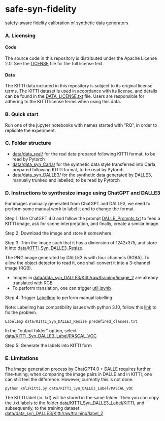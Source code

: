 # safe-syn-fidelity
safety-aware fidelity calibration of synthetic data generators

### A. Licensing

#### Code
The source code in this repository is distributed under the Apache License 2.0. See the [LICENSE](./LICENSE) file for the full license text.

#### Data
The KITTI data included in this repository is subject to its original license terms. The KITTI dataset is used in accordance with its license, and details can be found in the [DATA_LICENSE.txt](./DATA_LICENSE.txt) file. Users are responsible for adhering to the KITTI license terms when using this data.

### B. Quick start

Run one of the jupyter notebooks with names started with "RQ", in order to replicate the experiment. 

### C. Folder structure

* [data/data_real/](data/data_real/) for the real data prepared following KITTI format, to be read by Pytorch
* [data/data_syn_Carla/](data/data_syn_Carla/) for the synthetic data style transferred into Carla, prepared following KITTI format, to be read by Pytorch
* [data/data_syn_DALLE3/](data/data_syn_DALLE3/) for the synthetic data generated by DALLE3, manually trunked and labelled, to be read by Pytorch

### D. Instructions to synthesize image using ChatGPT and DALLE3

For images manually generated from ChatGPT and DALLE3, we need to perform some manual work to label it and to change the format.

Step 1: Use ChatGPT 4.0 and follow the prompt [DALLE_Prompts.txt](DALLE_Prompts.txt) to feed a KITTI image, ask for scene interpretation, and finally, create a similar image.

Step 2: Download the image and store it somewhere. 

Step 3: Trim the image such that it has a dimension of 1242x375, and store it into [data/KITTI_Syn_DALLE3_Resize](data/KITTI_Syn_DALLE3_Resize). 

The PNG image generated by DALLE3 is with four channels (RGBA). To allow the object detector to read it, one shall convert it into a 3-channel image (RGB). 
* Images in [data/data_syn_DALLE3/Kitti/raw/training/image_2](data/data_syn_DALLE3/Kitti/raw/training/image_2) are already translated with RGB.
* To perform translation, one can trigger [util.ipynb](util.ipynb)

Step 4: Trigger [LabelImg](https://pypi.org/project/labelImg/1.4.0/) to perform manual labelling

Note: LabelImg has compatibility issues with python 3.10, follow this [link](https://github.com/HumanSignal/labelImg/issues/872#issuecomment-1309017766) to fix the problem.

```console
LabelImg data/KITTI_Syn_DALLE3_Resize predefined_classes.txt
```

In the "output folder" option, select [data/KITTI_Syn_DALLE3_Label/PASCAL_VOC](data/KITTI_Syn_DALLE3_Label/PASCAL_VOC)

Step 5: Generate the labels into KITTI form

### E. Limitations

The image generation process by ChatGPT4.0 + DALLE requires further fine-tuning; when comparing the image pairs in DALLE and in KITTI, one can still feel the difference. However, currently this is not done. 
```console
python xml2kitti.py data/KITTI_Syn_DALLE3_Label/PASCAL_VOC
```

The KITTI label (in .txt) will be stored in the same folder. Then you can copy the .txt labels to the folder [data/KITTI_Syn_DALLE3_Label/KITTI](data/KITTI_Syn_DALLE3_Label/KITTI), and subsequently, to the training dataset [data/data_syn_DALLE3/Kitti/raw/training/label_2](data/data_syn_DALLE3/Kitti/raw/training/label_2)
